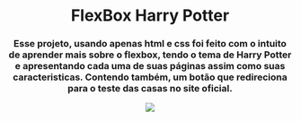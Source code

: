 <h1 align="center"> FlexBox Harry Potter </h1>
<h3 align="center"> Esse projeto, usando apenas html e css foi feito com o intuito de aprender mais sobre o flexbox, tendo o tema de Harry Potter e apresentando cada uma de suas páginas assim como suas caracteristicas. Contendo também, um botão que redireciona para o teste das casas no site oficial. </h3>

<p align="center">
          <img src="https://user-images.githubusercontent.com/80493617/171044870-4effefe1-9a8f-490f-9979-39bbfcbd2b6d.mp4">
</p>





